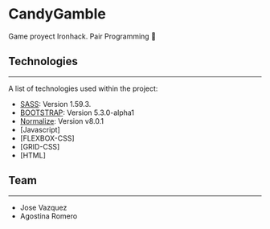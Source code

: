 # CandyGamble
Game proyect Ironhack. Pair Programming :yellow_heart:


## Technologies
***
A list of technologies used within the project:
* [SASS](https://sass-lang.com/): Version  1.59.3.
* [BOOTSTRAP](https://getbootstrap.com/): Version 5.3.0-alpha1
* [Normalize](https://necolas.github.io/normalize.css/): Version v8.0.1
* [Javascript]
* [FLEXBOX-CSS]
* [GRID-CSS]
* [HTML]


## Team
***
* Jose Vazquez
* Agostina Romero
